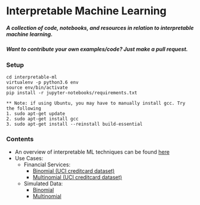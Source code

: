 # Interpretable Machine Learning

##### **A collection of code, notebooks, and resources in relation to interpretable machine learning.**

##### **Want to contribute your own examples/code?** Just make a pull request.

### Setup
```
cd interpretable-ml
virtualenv -p python3.6 env
source env/bin/activate
pip install -r jupyter-notebooks/requirements.txt

** Note: if using Ubuntu, you may have to manually install gcc. Try the following 
1. sudo apt-get update
2. sudo apt-get install gcc
3. sudo apt-get install --reinstall build-essential
```
### Contents 
* An overview of interpretable ML techniques can be found [here](https://github.com/navdeep-G/interpretable-ml/tree/master/interpretable_ml.pdf)
* Use Cases:
	* Financial Services:
  		* [Binomial (UCI creditcard dataset) ](https://github.com/navdeep-G/interpretable-ml/tree/master/jupyter-notebooks/credit/binomial)
  		* [Multinomial (UCI creditcard dataset)](https://github.com/navdeep-G/interpretable-ml/tree/master/jupyter-notebooks/credit/multinomial)
  	* Simulated Data:
  		* [Binomial](https://github.com/navdeep-G/interpretable-ml/tree/master/jupyter-notebooks/simulated/binomial)
  		* [Multinomial](https://github.com/navdeep-G/interpretable-ml/tree/master/jupyter-notebooks/simulated/multinomial)
